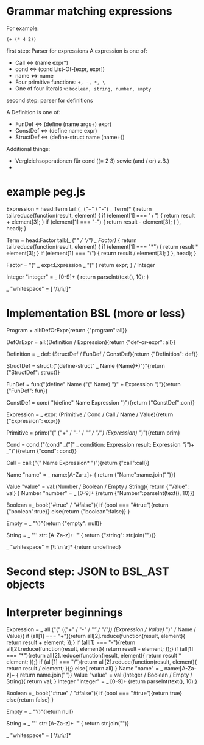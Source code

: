 # Grammar matching expressions

For example:

`(+ (* 4 2))`

first step: Parser for expressions
A expression is one of:
  - Call <=> (name expr*) <later>
  - cond <=> (cond List-Of-[expr, expr])
  - name <=> name
  - Four primitive functions: `+, -, *, \`
  - One of four literals `v`: `boolean, string, number, empty`

second step: parser for definitions

A Definition is one of:
  - FunDef <=> (define (name args+) expr)
  - ConstDef <=> (define name expr)
  - StructDef <=> (define-struct name (name+))

  Additional things:
  - Vergleichsoperationen für cond ((= 2 3) sowie (and / or) z.B.)
  -


# example peg.js

Expression
  = head:Term tail:(_ ("+" / "-") _ Term)* {
      return tail.reduce(function(result, element) {
        if (element[1] === "+") { return result + element[3]; }
        if (element[1] === "-") { return result - element[3]; }
      }, head);
    }

Term
  = head:Factor tail:(_ ("*" / "/") _ Factor)* {
      return tail.reduce(function(result, element) {
        if (element[1] === "*") { return result * element[3]; }
        if (element[1] === "/") { return result / element[3]; }
      }, head);
    }

Factor
  = "(" _ expr:Expression _ ")" { return expr; }
  / Integer

Integer "integer"
  = _ [0-9]+ { return parseInt(text(), 10); }

_ "whitespace"
  = [ \t\n\r]*


# Implementation BSL (more or less)
Program
  = all:DefOrExpr{return {"program":all}}

DefOrExpr
  = all:(Definition / Expression){return {"def-or-expr": all}}

Definition
  = _ def: (StructDef / FunDef / ConstDef){return {"Definition": def}}

StructDef
  = struct:("(define-struct" _ Name (Name)+)")"{return {"StructDef": struct}}

FunDef
  = fun:("(define" Name ("(" Name) ")" + Expression ")"){return {"FunDef": fun}}

ConstDef
  = con:( "(define" Name Expression ")"){return {"ConstDef":con}}
    
Expression
  = _ expr: (Primitive / Cond / Call / Name / Value){return {"Expression": expr}}

Primitive
  = prim:("("
  ("+" / "-" / "*" / "/")
  (Expression)* ")"){return prim}

Cond
  = cond:("(cond" _("[" _ condition: Expression result: Expression _"]"_)+ _")"){return {"cond": cond}}

Call
  = call:("(" Name Expression* ")"){return {"call":call}}

Name "name"
  = _ name:[A-Za-z]+ {
  return {"Name":name.join("")}}

Value "value"
  = val:(Number / Boolean / Empty / String){
  return {"Value": val}
  }
Number "number"
  = _ [0-9]+ {return {"Number":parseInt(text(), 10)}}

Boolean
  =_ bool:("#true" / "#false"){
	if (bool === "#true"){return {"boolean":true}}
    else{return {"boolean":false}}
  }

Empty
  = _ "'()"{return {"empty": null}}

String
  = _ '"' str: [A-Za-z]+ '"'{
  return {"string": str.join("")}}


_ "whitespace"
  = [\t \n \r]* {return undefined}


# Second step: JSON to BSL_AST objects






# Interpreter beginnings

Expression
  = _ all:("("
  (("+" / "-" / "*" / "/"))
  (Expression / Value)* ")" / Name / Value){
  if (all[1] === "+"){return all[2].reduce(function(result, element){
  return result + element;
  });}
  if (all[1] === "-"){return all[2].reduce(function(result, element){
  return result - element;
  });}
  if (all[1] === "*"){return all[2].reduce(function(result, element){
  return result * element;
  });}
  if (all[1] === "/"){return all[2].reduce(function(result, element){
  return result / element;
  });}
  else{
  return all}
  }
Name "name"
  = _  name:[A-Za-z]+ {
  return name.join("")}
Value "value"
  = val:(Integer / Boolean / Empty / String){
  return val;
  }
Integer "integer"
  = _ [0-9]+ {return parseInt(text(), 10);}

Boolean
  =_ bool:("#true" / "#false"){
	if (bool === "#true"){return true}
    else{return false}
  }

Empty
  = _ "'()"{return null}

String
  = _ '"' str: [A-Za-z]+ '"'{
  return str.join("")}

  _ "whitespace"
    = [ \t\n\r]*
